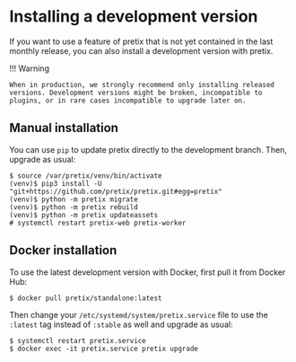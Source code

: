 # Installing a development version

If you want to use a feature of pretix that is not yet contained in the last monthly release, you can also install a development version with pretix.

!!! Warning

    When in production, we strongly recommend only installing released versions. Development versions might be broken, incompatible to plugins, or in rare cases incompatible to upgrade later on.

## Manual installation

You can use `pip` to update pretix directly to the development branch. Then, upgrade as usual:

``` console
$ source /var/pretix/venv/bin/activate
(venv)$ pip3 install -U "git+https://github.com/pretix/pretix.git#egg=pretix"
(venv)$ python -m pretix migrate
(venv)$ python -m pretix rebuild
(venv)$ python -m pretix updateassets
# systemctl restart pretix-web pretix-worker
```

## Docker installation

To use the latest development version with Docker, first pull it from Docker Hub:

``` console
$ docker pull pretix/standalone:latest
```

Then change your `/etc/systemd/system/pretix.service` file to use the `:latest` tag instead of `:stable` as well and upgrade as usual:

``` console
$ systemctl restart pretix.service
$ docker exec -it pretix.service pretix upgrade
```
